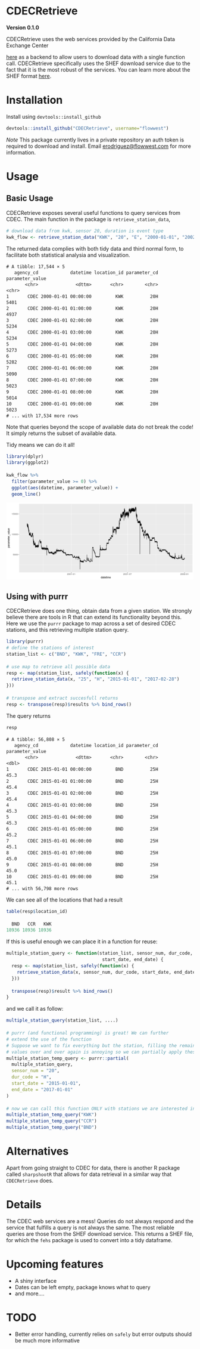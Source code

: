 # CDECRetrieve

**Version 0.1.0**

CDECRetrieve uses the web services provided by the California Data Exchange Center

[here](http://cdec.water.ca.gov/) as a backend to allow users to download 
data with a single function call. CDECRetrieve specifically uses the SHEF download
service due to the fact that it is the most robust of the services. You can learn 
more about the SHEF format [here](http://www.nws.noaa.gov/om/water/resources/SHEF_CodeManual_5July2012.pdf).

# Installation 

Install using `devtools::install_github` 

```r 
devtools::install_github("CDECRetrieve", username="flowwest")
```

*Note* This package currently lives in a private repository an auth token is required
to download and install. Email erodriguez@flowwest.com for more information. 

# Usage 

## Basic Usage 

CDECRetrieve exposes several useful functions to query services from CDEC. 
The main function in the package is `retrieve_station_data`, 

```r 
# download data from kwk, sensor 20, duration is event type
kwk_flow <- retrieve_station_data("KWK", "20", "E", "2000-01-01", "2002-01-01")
```

The returned data complies with both tidy data and third normal form, to 
facilitate both statistical analysia and visualization.

```
# A tibble: 17,544 × 5
   agency_cd            datetime location_id parameter_cd parameter_value
       <chr>              <dttm>       <chr>        <chr>           <chr>
1       CDEC 2000-01-01 00:00:00         KWK          20H            5401
2       CDEC 2000-01-01 01:00:00         KWK          20H            4937
3       CDEC 2000-01-01 02:00:00         KWK          20H            5234
4       CDEC 2000-01-01 03:00:00         KWK          20H            5234
5       CDEC 2000-01-01 04:00:00         KWK          20H            5273
6       CDEC 2000-01-01 05:00:00         KWK          20H            5282
7       CDEC 2000-01-01 06:00:00         KWK          20H            5090
8       CDEC 2000-01-01 07:00:00         KWK          20H            5023
9       CDEC 2000-01-01 08:00:00         KWK          20H            5014
10      CDEC 2000-01-01 09:00:00         KWK          20H            5023
# ... with 17,534 more rows
```

Note that queries beyond the scope of available data do not break the code! It 
simply returns the subset of available data. 

Tidy means we can do it all! 

```r 
library(dplyr)
library(ggplot2)

kwk_flow %>% 
  filter(parameter_value >= 0) %>% 
  ggplot(aes(datetime, parameter_value)) + 
  geom_line()
```

![kwk](images/kwk_flow_ts.png)

## Using with purrr

CDECRetrieve does one thing, obtain data from a given station. We strongly believe 
there are tools in R that can extend its functionality beyond this.
Here we use the `purrr` package to map across a set of desired CDEC stations, and 
this retrieving multiple station query.

```r
library(purrr)
# define the stations of interest
station_list <- c("BND", "KWK", "FRE", "CCR")

# use map to retrieve all possible data
resp <- map(station_list, safely(function(x) {
  retrieve_station_data(x, "25", "H", "2015-01-01", "2017-02-28")
}))

# transpose and extract succesfull returns 
resp <- transpose(resp)$results %>% bind_rows()
```

The query returns 

```
resp

# A tibble: 56,808 × 5
   agency_cd            datetime location_id parameter_cd parameter_value
       <chr>              <dttm>       <chr>        <chr>           <dbl>
1       CDEC 2015-01-01 00:00:00         BND          25H            45.3
2       CDEC 2015-01-01 01:00:00         BND          25H            45.4
3       CDEC 2015-01-01 02:00:00         BND          25H            45.4
4       CDEC 2015-01-01 03:00:00         BND          25H            45.3
5       CDEC 2015-01-01 04:00:00         BND          25H            45.3
6       CDEC 2015-01-01 05:00:00         BND          25H            45.2
7       CDEC 2015-01-01 06:00:00         BND          25H            45.1
8       CDEC 2015-01-01 07:00:00         BND          25H            45.0
9       CDEC 2015-01-01 08:00:00         BND          25H            45.0
10      CDEC 2015-01-01 09:00:00         BND          25H            45.1
# ... with 56,798 more rows
```

We can see all of the locations that had a result 

```r
table(resp$location_id)

  BND   CCR   KWK 
18936 18936 18936 
```

If this is useful enough we can place it in a function for reuse: 

```r 
multiple_station_query <- function(station_list, sensor_num, dur_code, 
                                    start_date, end_date) {
  resp <- map(station_list, safely(function(x) {
    retrieve_station_data(x, sensor_num, dur_code, start_date, end_date)
  }))
  
  transpose(resp)$result %>% bind_rows()
}
```

and we call it as follow: 

```r
multiple_station_query(station_list, ....)

# purrr (and functional programming) is great! We can further 
# extend the use of the function 
# Suppose we want to fix everything but the station, filling the remaining 
# values over and over again is annoying so we can partially apply these values 
multiple_station_temp_query <- purrr::partial(
  multiple_station_query, 
  sensor_num = "20", 
  dur_code = "H",
  start_date = "2015-01-01", 
  end_date = "2017-01-01"
)

# now we can call this function ONLY with stations we are interested in 
multiple_station_temp_query("KWK")
multiple_station_temp_query("CCR")
multiple_station_temp_query("BND")
```

# Alternatives 

Apart from going straight to CDEC for data, there is another R package called
`sharpshootR` that allows for data retrieval in a similar way that `CDECRetrieve` 
does.

# Details 

The CDEC web services are a mess! Queries do not always respond and the service 
that fulfills a query is not always the same. The most reliable queries are those
from the SHEF download service. This returns a SHEF file, for which the `fehs` 
package is used to convert into a tidy dataframe. 

# Upcoming features

* A shiny interface 
* Dates can be left empty, package knows what to query 
* and more....

# TODO 

* Better error handling, currently relies on `safely` but error outputs should be 
much more informative 









